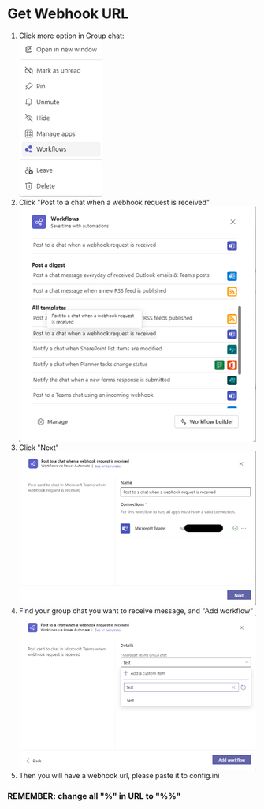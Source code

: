 # Get Webhook URL
1. Click more option in Group chat:  
![img1](image/img1.png)
2. Click "Post to a chat when a webhook request is received"  
![img2](image/img2.png)
3. Click "Next"  
![img3](image/img3.png)
4. Find your group chat you want to receive message, and "Add workflow"  
![img4](image/img4.png)  
5. Then you will have a webhook url, please paste it to config.ini  
### REMEMBER: change all "%" in URL to "%%"
